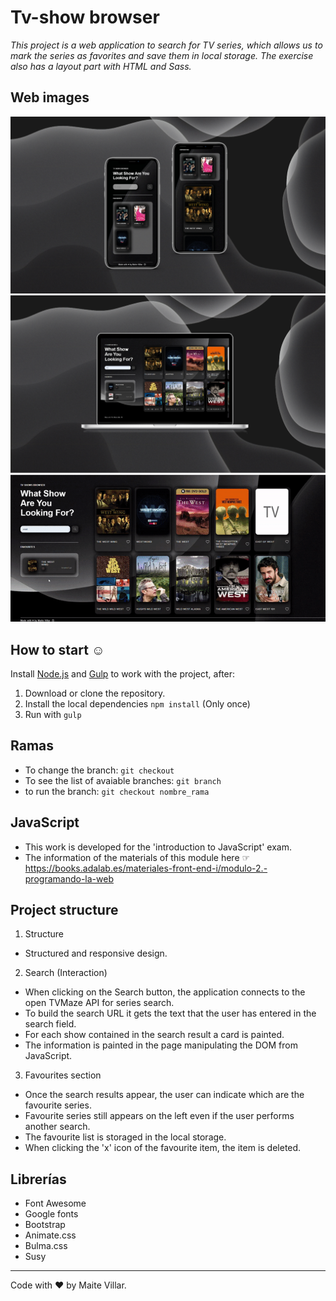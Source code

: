 # Tv-show browser

_This project is a web application to search for TV series, which allows us to mark the series as favorites and save them in local storage. The exercise also has a layout part with HTML and Sass._ 

## Web images

![web images](/_src/assets/images/tv-show-movbile.jpg)
![web images](/_src/assets/images/te-show-desktop.jpg)
![web images](/_src/assets/images/video-tv.gif)

## How to start ☺

Install [Node.js](https://nodejs.org/) and [Gulp](https://gulpjs.com) to work with the project, after:

1. Download or clone the repository.
2. Install the local dependencies `npm install` (Only once)
3. Run with `gulp`


## Ramas 

- To change the branch: `git checkout`
- To see the list of avaiable branches: `git branch`
- to run the branch: `git checkout nombre_rama`

## JavaScript

- This work is developed for the 'introduction to JavaScript' exam.
- The information of the materials of this module here ☞ 
https://books.adalab.es/materiales-front-end-i/modulo-2.-programando-la-web


## Project structure

1. Structure

- Structured and responsive design.

2. Search (Interaction)

- When clicking on the Search button, the application connects to the open TVMaze API for series search. 
- To build the search URL it gets the text that the user has entered in the search field. 
- For each show contained in the search result a card is painted. 
- The information is painted in the page manipulating the DOM from JavaScript. 

3. Favourites section

- Once the search results appear, the user can indicate which are the favourite series. 
- Favourite series still appears on the left even if the user performs another search.
- The favourite list is storaged in the local storage.
- When clicking the 'x' icon of the favourite item, the item is deleted. 


##  Librerías

- Font Awesome
- Google fonts
- Bootstrap
- Animate.css
- Bulma.css
- Susy

---
Code with ❤ by Maite Villar. 
